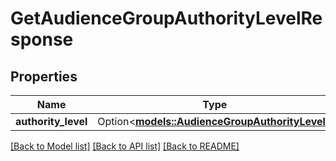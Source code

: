 # GetAudienceGroupAuthorityLevelResponse

## Properties

Name | Type | Description | Notes
------------ | ------------- | ------------- | -------------
**authority_level** | Option<[**models::AudienceGroupAuthorityLevel**](AudienceGroupAuthorityLevel.md)> |  | [optional]

[[Back to Model list]](../README.md#documentation-for-models) [[Back to API list]](../README.md#documentation-for-api-endpoints) [[Back to README]](../README.md)


